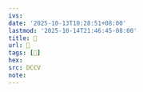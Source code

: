 ```yaml
---
ivs:
date: '2025-10-13T10:28:51+08:00'
lastmod: '2025-10-14T21:46:45-08:00'
title: 􄗱
url: 􄗱
tags: [𣱐]
hex: 
src: DCCV
note:
---
```

